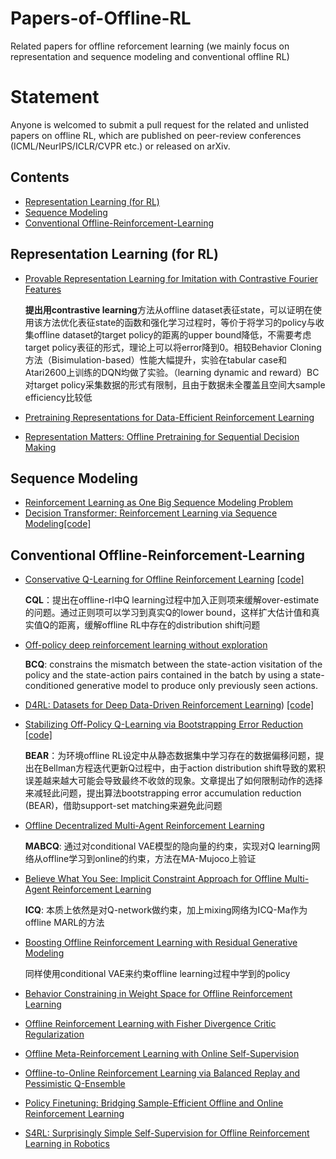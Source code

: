 # Papers-of-Offline-RL

Related papers for offline reforcement learning (we mainly focus on representation and sequence modeling and conventional offline RL)

# Statement

Anyone is welcomed to submit a pull request for the related and unlisted papers on offline RL, which are published on peer-review conferences (ICML/NeurIPS/ICLR/CVPR etc.) or released on arXiv.



## Contents
- <a href="#Representation Learning">Representation Learning (for RL) </a><br>
- <a href="#Sequence Modeling">Sequence Modeling </a><br>
- <a href="#Conventional Offline-Reinforcement-Learning">Conventional Offline-Reinforcement-Learning </a><br>

<a id='Representation Learning'></a>
## Representation Learning (for RL)

- [Provable Representation Learning for Imitation with Contrastive Fourier Features](https://arxiv.org/pdf/2105.12272.pdf)  

  **提出用contrastive learning**方法从offline dataset表征state，可以证明在使用该方法优化表征state的函数和强化学习过程时，等价于将学习的policy与收集offline dataset的target policy的距离的upper bound降低，不需要考虑target policy表征的形式，理论上可以将error降到0。相较Behavior Cloning方法（Bisimulation-based）性能大幅提升，实验在tabular case和Atari2600上训练的DQN均做了实验。（learning dynamic and reward）BC对target policy采集数据的形式有限制，且由于数据未全覆盖且空间大sample efficiency比较低  
  
- [Pretraining Representations for Data-Efficient
Reinforcement Learning](https://arxiv.org/pdf/2106.04799.pdf)  

- [Representation Matters: Offline Pretraining for Sequential Decision Making](https://arxiv.org/pdf/2102.05815.pdf)  


<a id='Sequence Modeling'></a>
## Sequence Modeling

- [Reinforcement Learning as One Big Sequence Modeling Problem](https://arxiv.org/pdf/2106.02039.pdf)
- [Decision Transformer: Reinforcement Learning via Sequence Modeling](https://arxiv.org/pdf/2106.01345.pdf)[[code]](https://github.com/kzl/decision-transformer)

<a id='Conventional Offline-Reinforcement-Learning'></a>
## Conventional Offline-Reinforcement-Learning

- [Conservative Q-Learning for Offline Reinforcement Learning](https://arxiv.org/pdf/2006.04779.pdf) [[code]](https://github.com/aviralkumar2907/CQL)   

  **CQL**：提出在offline-rl中Q learning过程中加入正则项来缓解over-estimate的问题。通过正则项可以学习到真实Q的lower bound，这样扩大估计值和真实值Q的距离，缓解offline RL中存在的distribution shift问题
- [Off-policy deep reinforcement learning without exploration](http://proceedings.mlr.press/v97/fujimoto19a/fujimoto19a.pdf)  

  **BCQ**: constrains the mismatch between the state-action visitation of the policy and the state-action pairs contained in the batch by using a state-conditioned generative model to produce only previously seen actions.
- [D4RL: Datasets for Deep Data-Driven Reinforcement Learning](https://arxiv.org/pdf/2004.07219.pdf)) [[code]](https://github.com/rail-berkeley/d4rl)  
- [Stabilizing Off-Policy Q-Learning via Bootstrapping Error Reduction](https://arxiv.org/pdf/1906.00949.pdf) [[code]](https://github.com/aviralkumar2907/BEAR)  

  **BEAR**：为环境offline RL设定中从静态数据集中学习存在的数据偏移问题，提出在Bellman方程迭代更新Q过程中，由于action distribution shift导致的累积误差越来越大可能会导致最终不收敛的现象。文章提出了如何限制动作的选择来减轻此问题，提出算法bootstrapping error accumulation reduction (BEAR)，借助support-set matching来避免此问题  
  
- [Offline Decentralized Multi-Agent Reinforcement Learning](https://arxiv.org/pdf/2108.01832.pdf)  

  **MABCQ**: 通过对conditional VAE模型的隐向量的约束，实现对Q learning网络从offline学习到online的约束，方法在MA-Mujoco上验证  
  
- [Believe What You See: Implicit Constraint Approach for Offline Multi-Agent Reinforcement Learning](https://arxiv.org/pdf/2106.03400.pdf)  

  **ICQ**: 本质上依然是对Q-network做约束，加上mixing网络为ICQ-Ma作为offline MARL的方法  
  
- [Boosting Offline Reinforcement Learning with Residual Generative Modeling](https://arxiv.org/pdf/2106.10411.pdf)  

  同样使用conditional VAE来约束offline learning过程中学到的policy  
  
- [Behavior Constraining in Weight Space for Offline Reinforcement Learning](https://arxiv.org/pdf/2107.05479.pdf)  

- [Offline Reinforcement Learning with Fisher Divergence Critic Regularization](https://arxiv.org/pdf/2103.08050.pdf)  

- [Offline Meta-Reinforcement Learning with Online Self-Supervision](https://arxiv.org/pdf/2107.03974.pdf)  

- [Offline-to-Online Reinforcement Learning via Balanced Replay and Pessimistic Q-Ensemble](https://arxiv.org/pdf/2107.00591.pdf)  

- [Policy Finetuning: Bridging Sample-Efficient Offline and Online Reinforcement Learning](https://arxiv.org/pdf/2106.04895.pdf)

- [S4RL: Surprisingly Simple Self-Supervision for Offline Reinforcement Learning in Robotics](https://arxiv.org/pdf/2103.06326.pdf)